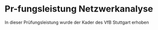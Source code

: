 # Pr-fungsleistung Netzwerkanalyse
In dieser Prüfungsleistung wurde der Kader des VfB Stuttgart erhoben
